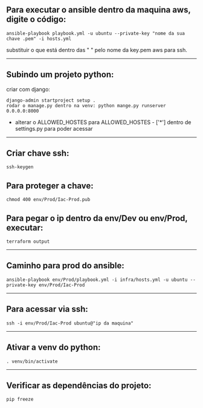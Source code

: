 ## Para executar o ansible dentro da maquina aws, digite o código:
```
ansible-playbook playbook.yml -u ubuntu --private-key "nome da sua chave .pem" -i hosts.yml
```
substituir o que está dentro das " " pelo nome da key.pem aws para ssh.
___

## Subindo um projeto python:
criar com django: 
```
django-admin startproject setup .
rodar o manage.py dentro na venv: python mange.py runserver 0.0.0.0:8000
```

* alterar o ALLOWED_HOSTES para ALLOWED_HOSTES - ['*'] dentro de settings.py para poder acessar 
___

## Criar chave ssh:
```
ssh-keygen
```

## Para proteger a chave:
```
chmod 400 env/Prod/Iac-Prod.pub
```

## Para pegar o ip dentro da env/Dev ou env/Prod, executar: 
```
terraform output
```
___
## Caminho para prod do ansible:
```
ansible-playbook env/Prod/playbook.yml -i infra/hosts.yml -u ubuntu --private-key env/Prod/Iac-Prod
```
___
## Para acessar via ssh:
```
ssh -i env/Prod/Iac-Prod ubuntu@"ip da maquina"
```
___

## Ativar a venv do python:
```
. venv/bin/activate
```
___

## Verificar as dependências do projeto:
```
pip freeze
```